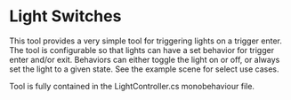 # Light Switches

This tool provides a very simple tool for triggering lights on a trigger enter. The tool is configurable so that lights can have a set behavior for trigger enter and/or exit. Behaviors can either toggle the light on or off, or always set the light to a given state. See the example scene for select use cases. 

Tool is fully contained in the LightController.cs monobehaviour file.
